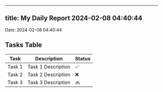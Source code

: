
---
title: My Daily Report 2024-02-08 04:40:44
---

Date: 2024-02-08 04:40:44

## Tasks Table

| Task | Description | Status |
|------|-------------|--------|
| Task 1 | Task 1 Description | ✅ |
| Task 2 | Task 2 Description | ❌ |
| Task 3 | Task 3 Description | 🔜 |
